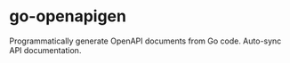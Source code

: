 # go-openapigen
Programmatically generate OpenAPI documents from Go code. Auto-sync API documentation.
